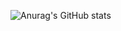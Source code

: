 
![Anurag's GitHub stats](https://github-readme-stats.vercel.app/api?username=hoohoo0889&theme=vue&show_icons=true)
